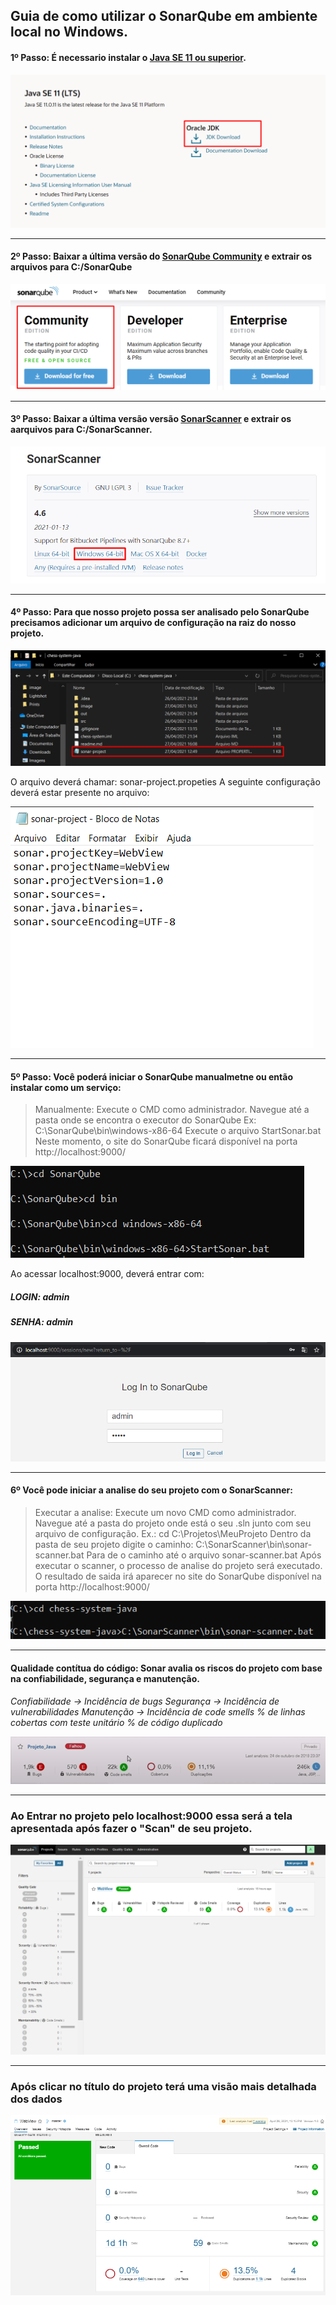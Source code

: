 ## Guia de como utilizar o SonarQube em ambiente local no Windows.

#### 1º Passo: É necessario instalar o [Java SE 11 ou superior](https://www.oracle.com/br/java/technologies/javase-downloads.html).

![](image/javase.png)

-----
#### 2º Passo: Baixar a última versão do [SonarQube Community](https://www.sonarqube.org/downloads/) e extrair os arquivos para C:/SonarQube 

![](image/sonarQubeDownload.png)

-----
#### 3º Passo: Baixar a última versão versão [SonarScanner](https://docs.sonarqube.org/latest/analysis/scan/sonarscanner/) e extrair os aarquivos para C:/SonarScanner.

![](image/sonarScannerDownload.png)

-----
#### 4º Passo: Para que nosso projeto possa ser analisado pelo SonarQube precisamos  adicionar um arquivo de configuração na raiz do nosso projeto.

![](image/sonar-project.png)

O arquivo deverá chamar: sonar-project.propeties
 A seguinte configuração deverá estar presente no arquivo:

![](image/sonar-project-configuration.png)

----
#### 5º Passo: Você poderá iniciar o SonarQube manualmetne ou então instalar como um serviço:
>Manualmente:
Execute o CMD como administrador.
Navegue até a pasta onde se encontra o executor do SonarQube
Ex: C:\SonarQube\bin\windows-x86-64
Execute o arquivo StartSonar.bat
Neste momento, o site do SonarQube ficará disponível na porta http://localhost:9000/

![](image/SonarCloud.png)

Ao acessar localhost:9000, deverá entrar com: 
##### LOGIN: **admin**
##### SENHA: **admin**

![](image/Login.png)

------
#### 6º Você pode iniciar a analise do seu projeto com o SonarScanner:
>Executar a analise:
Execute um novo CMD como administrador.
Navegue até a pasta do projeto onde está o seu .sln junto com seu arquivo de configuração.
Ex.: cd C:\Projetos\MeuProjeto
Dentro da pasta de seu projeto digite o caminho:
C:\SonarScanner\bin\sonar-scanner.bat
Para de o caminho até o arquivo sonar-scanner.bat
Após executar o scanner, o processo de analise do projeto será executado. O resultado de saida irá aparecer no site do SonarQube disponível na porta http://localhost:9000/ 

![](image/SonarScanner.png)

----

#### Qualidade contítua do código: Sonar avalia os riscos do projeto com base na confiabilidade, segurança e manutenção.

*Confiabilidade -> Incidência de bugs*
*Segurança -> Incidência de vulnerabilidades*
*Manutenção -> Incidência de code smells*
*% de linhas cobertas com teste unitário*
*% de código duplicado*

![](image/exemploDeProjetoMaior.png)

----

### Ao Entrar no projeto pelo localhost:9000 essa será a tela apresentada após fazer o "Scan" de seu projeto.

![](image/telaInicial.png)


-----
### Após clicar no título do projeto terá uma visão mais detalhada  dos dados

![](image/GeralDoProjeto.png)